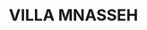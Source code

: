 ---
#preview
title: VILLA MNASSEH
image: /img/project-pic-10.png
short: "Heating System(Boiler, solar and Underfloor Heating)and HVAC System(DX units)."
location: "Lebanon"
dates: "2011"


details:
    items:
        - label: Main Contractor
          value: BEAINI Engineering

        - label: Mechanical Contractor
          value: MSTech For Engineering S.A.R.L  

        - label: Duration
          value: 2 Years 
        
        - label: Completion Date
          value: 2011
        

#full details
checklist:
    title: Scope Of Work
    items:
        - Heating System(Boiler, solar and Underfloor Heating)
        - HVAC System(DX units)


slider: 
    items:
        - image: /img/project-pic-10.png
          alt: "image"

        - image: /img/project-pic-10(1).png
          alt: "image"      

        - image: /img/project-pic-10(2).png
          alt: "image"    
---